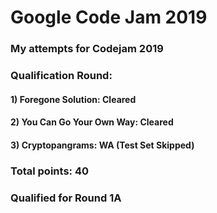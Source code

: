 # Google Code Jam 2019

### My attempts for Codejam 2019

### Qualification Round:

#### 1) Foregone Solution: Cleared
#### 2) You Can Go Your Own Way: Cleared
#### 3) Cryptopangrams: WA (Test Set Skipped)

### Total points: 40

### Qualified for Round 1A
